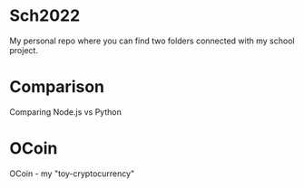 # Sch2022
My personal repo where you can find two folders connected with my school project.

# Comparison
Comparing Node.js vs Python

# OCoin
OCoin - my "toy-cryptocurrency"